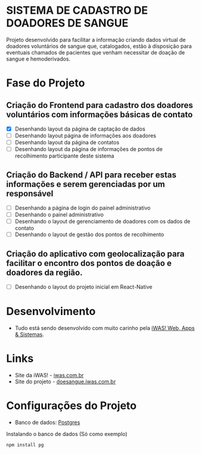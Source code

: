 # SISTEMA DE CADASTRO DE DOADORES DE SANGUE

Projeto desenvolvido para facilitar a informação criando dados virtual de doadores voluntários de sangue que, catalogados, estão à disposição para eventuais chamados de pacientes que venham necessitar de doação de sangue e hemoderivados.

# Fase do Projeto

## Criação do Frontend para cadastro dos doadores voluntários com informações básicas de contato

- [x] Desenhando layout da página de captação de dados
- [ ] Desenhando layout página de informações aos doadores
- [ ] Desenhando layout da página de contatos
- [ ] Desenhando layout da página de informações de pontos de recolhimento participante deste sistema

## Criação do Backend / API para receber estas informações e serem gerenciadas por um responsável

- [ ] Desenhando a página de login do painel administrativo
- [ ] Desenhando o painel administrativo
- [ ] Desenhando o layout de gerenciamento de doadores com os dados de contato
- [ ] Desenhando o layout de gestão dos pontos de recolhimento

## Criação do aplicativo com geolocalização para facilitar o encontro dos pontos de doação e doadores da região.

- [ ] Desenhando o layout do projeto inicial em React-Native

# Desenvolvimento
- Tudo está sendo desenvolvido com muito carinho pela [iWAS! Web, Apps & Sistemas](https://iwas.com.br).

# Links
- Site da iWAS! - [iwas.com.br](https://iwas.com.br)
- Site do projeto - [doesangue.iwas.com.br](https://doesangue.iwas.com.br)

# Configurações do Projeto

- Banco de dados: [Postgres](https://www.postgresql.org/)

Instalando o banco de dados (Só como exemplo)
```
npm install pg
```
